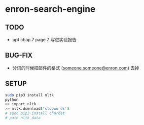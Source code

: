 # enron-search-engine

## TODO

- ppt chap.7 page 7 写进实验报告

## BUG-FIX

- 分词的时候把邮件的格式 (someone.someone@enron.com) 去掉

## SETUP
```bash
sudo pip3 install nltk
python
>> import nltk
>> nltk.download('stopwords')
# sudo pip3 install chardet
# path nltk_data
```
